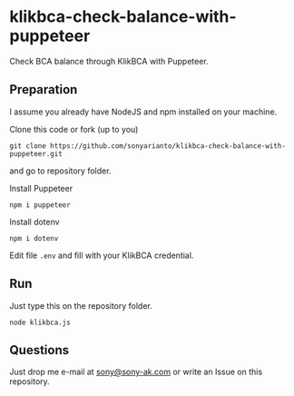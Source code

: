 # klikbca-check-balance-with-puppeteer
Check BCA balance through KlikBCA with Puppeteer.

## Preparation
I assume you already have NodeJS and npm installed on your machine.

Clone this code or fork (up to you)
```
git clone https://github.com/sonyarianto/klikbca-check-balance-with-puppeteer.git
```
and go to repository folder.

Install Puppeteer
```
npm i puppeteer
```
Install dotenv
```
npm i dotenv
```
Edit file `.env` and fill with your KlikBCA credential.

## Run
Just type this on the repository folder.
```
node klikbca.js
```

## Questions
Just drop me e-mail at sony@sony-ak.com or write an Issue on this repository.
